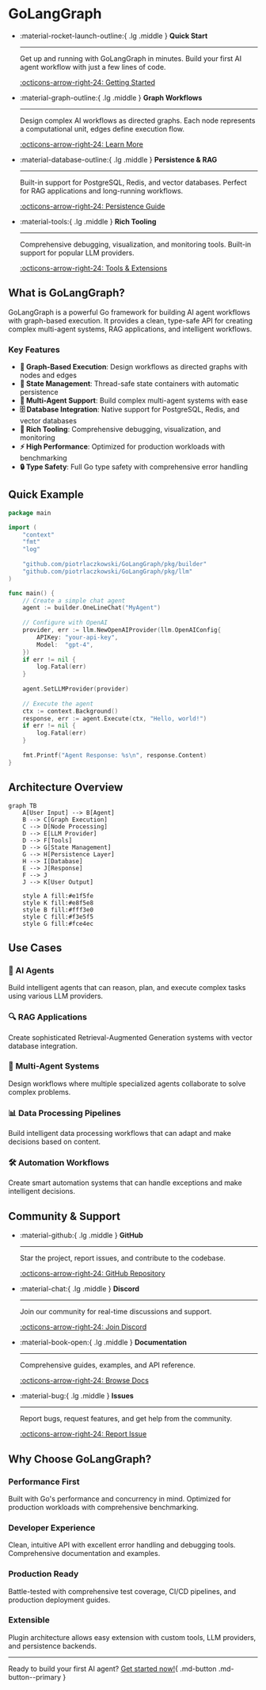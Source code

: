 # GoLangGraph

<div class="grid cards" markdown>

-   :material-rocket-launch-outline:{ .lg .middle } **Quick Start**

    ---

    Get up and running with GoLangGraph in minutes. Build your first AI agent workflow with just a few lines of code.

    [:octicons-arrow-right-24: Getting Started](getting-started/quick-start.md)

-   :material-graph-outline:{ .lg .middle } **Graph Workflows**

    ---

    Design complex AI workflows as directed graphs. Each node represents a computational unit, edges define execution flow.

    [:octicons-arrow-right-24: Learn More](user-guide/graph-workflows.md)

-   :material-database-outline:{ .lg .middle } **Persistence & RAG**

    ---

    Built-in support for PostgreSQL, Redis, and vector databases. Perfect for RAG applications and long-running workflows.

    [:octicons-arrow-right-24: Persistence Guide](user-guide/persistence.md)

-   :material-tools:{ .lg .middle } **Rich Tooling**

    ---

    Comprehensive debugging, visualization, and monitoring tools. Built-in support for popular LLM providers.

    [:octicons-arrow-right-24: Tools & Extensions](user-guide/tools-extensions.md)

</div>

## What is GoLangGraph?

GoLangGraph is a powerful Go framework for building AI agent workflows with graph-based execution. It provides a clean, type-safe API for creating complex multi-agent systems, RAG applications, and intelligent workflows.

### Key Features

- **🚀 Graph-Based Execution**: Design workflows as directed graphs with nodes and edges
- **🔄 State Management**: Thread-safe state containers with automatic persistence
- **🤖 Multi-Agent Support**: Build complex multi-agent systems with ease
- **🗄️ Database Integration**: Native support for PostgreSQL, Redis, and vector databases
- **🔧 Rich Tooling**: Comprehensive debugging, visualization, and monitoring
- **⚡ High Performance**: Optimized for production workloads with benchmarking
- **🔒 Type Safety**: Full Go type safety with comprehensive error handling

## Quick Example

```go
package main

import (
    "context"
    "fmt"
    "log"
    
    "github.com/piotrlaczkowski/GoLangGraph/pkg/builder"
    "github.com/piotrlaczkowski/GoLangGraph/pkg/llm"
)

func main() {
    // Create a simple chat agent
    agent := builder.OneLineChat("MyAgent")
    
    // Configure with OpenAI
    provider, err := llm.NewOpenAIProvider(llm.OpenAIConfig{
        APIKey: "your-api-key",
        Model:  "gpt-4",
    })
    if err != nil {
        log.Fatal(err)
    }
    
    agent.SetLLMProvider(provider)
    
    // Execute the agent
    ctx := context.Background()
    response, err := agent.Execute(ctx, "Hello, world!")
    if err != nil {
        log.Fatal(err)
    }
    
    fmt.Printf("Agent Response: %s\n", response.Content)
}
```

## Architecture Overview

```mermaid
graph TB
    A[User Input] --> B[Agent]
    B --> C[Graph Execution]
    C --> D[Node Processing]
    D --> E[LLM Provider]
    D --> F[Tools]
    D --> G[State Management]
    G --> H[Persistence Layer]
    H --> I[Database]
    E --> J[Response]
    F --> J
    J --> K[User Output]
    
    style A fill:#e1f5fe
    style K fill:#e8f5e8
    style B fill:#fff3e0
    style C fill:#f3e5f5
    style G fill:#fce4ec
```

## Use Cases

### 🤖 AI Agents
Build intelligent agents that can reason, plan, and execute complex tasks using various LLM providers.

### 🔍 RAG Applications
Create sophisticated Retrieval-Augmented Generation systems with vector database integration.

### 🔄 Multi-Agent Systems
Design workflows where multiple specialized agents collaborate to solve complex problems.

### 📊 Data Processing Pipelines
Build intelligent data processing workflows that can adapt and make decisions based on content.

### 🛠️ Automation Workflows
Create smart automation systems that can handle exceptions and make intelligent decisions.

## Community & Support

<div class="grid cards" markdown>

-   :material-github:{ .lg .middle } **GitHub**

    ---

    Star the project, report issues, and contribute to the codebase.

    [:octicons-arrow-right-24: GitHub Repository](https://github.com/piotrlaczkowski/GoLangGraph)

-   :material-chat:{ .lg .middle } **Discord**

    ---

    Join our community for real-time discussions and support.

    [:octicons-arrow-right-24: Join Discord](https://discord.gg/golanggraph)

-   :material-book-open:{ .lg .middle } **Documentation**

    ---

    Comprehensive guides, examples, and API reference.

    [:octicons-arrow-right-24: Browse Docs](getting-started/quick-start.md)

-   :material-bug:{ .lg .middle } **Issues**

    ---

    Report bugs, request features, and get help from the community.

    [:octicons-arrow-right-24: Report Issue](https://github.com/piotrlaczkowski/GoLangGraph/issues)

</div>

## Why Choose GoLangGraph?

### Performance First
Built with Go's performance and concurrency in mind. Optimized for production workloads with comprehensive benchmarking.

### Developer Experience
Clean, intuitive API with excellent error handling and debugging tools. Comprehensive documentation and examples.

### Production Ready
Battle-tested with comprehensive test coverage, CI/CD pipelines, and production deployment guides.

### Extensible
Plugin architecture allows easy extension with custom tools, LLM providers, and persistence backends.

---

Ready to build your first AI agent? [Get started now!](getting-started/quick-start.md){ .md-button .md-button--primary } 